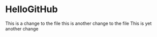 # HelloGitHub
This is a change to the file
this is another change to the file
This is yet another change
